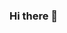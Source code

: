 ### Hi there 👋

<!--
**WynterDing/WynterDing** is a ✨ _special_ ✨ repository because its `README.md` (this file) appears on your GitHub profile.

https://github.githubassets.com/images/mona-whisper.gif
